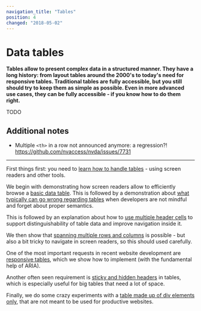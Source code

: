 ```yaml
---
navigation_title: "Tables"
position: 4
changed: "2018-05-02"
---
```


# Data tables

**Tables allow to present complex data in a structured manner. They have a long history: from layout tables around the 2000's to today's need for responsive tables. Traditional tables are fully accessible, but you still should try to keep them as simple as possible. Even in more advanced use cases, they can be fully accessible - if you know how to do them right.**

TODO

## Additional notes

- Multiple `<th>` in a row not announced anymore: a regression?! <https://github.com/nvaccess/nvda/issues/7731>

---

First things first: you need to [learn how to handle tables](/examples/tables/handling) - using screen readers and other tools.

We begin with demonstrating how screen readers allow to efficiently browse a [basic data table](/examples/tables/good-example). This is followed by a demonstration about [what typically can go wrong regarding tables](/examples/tables/bad-examples) when developers are not mindful and forget about proper semantics.

This is followed by an explanation about how to [use multiple header cells](/examples/tables/spanning-rows-cols) to support distinguishability of table data and improve navigation inside it.

We then show that [spanning multiple rows and columns](/examples/tables/spanning-rows-cols) is possible - but also a bit tricky to navigate in screen readers, so this should used carefully.

One of the most important requests in recent website development are [responsive tables](/examples/tables/responsive), which we show how to implement (with the fundamental help of ARIA).

Another often seen requirement is [sticky and hidden headers](/examples/tables/sticky-headers) in tables, which is especially useful for big tables that need a lot of space.

Finally, we do some crazy experiments with a [table made up of div elements only](/examples/tables/table-of-divs-experiment), that are not meant to be used for productive websites.